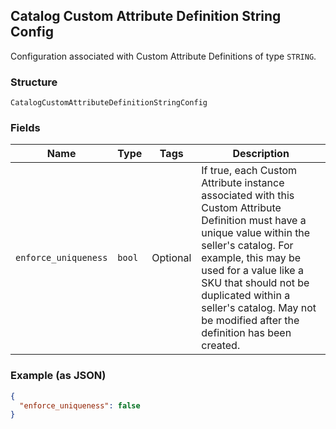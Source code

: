 ## Catalog Custom Attribute Definition String Config

Configuration associated with Custom Attribute Definitions of type `STRING`.

### Structure

`CatalogCustomAttributeDefinitionStringConfig`

### Fields

| Name | Type | Tags | Description |
|  --- | --- | --- | --- |
| `enforce_uniqueness` | `bool` | Optional | If true, each Custom Attribute instance associated with this Custom Attribute<br>Definition must have a unique value within the seller's catalog. For<br>example, this may be used for a value like a SKU that should not be<br>duplicated within a seller's catalog. May not be modified after the<br>definition has been created. |

### Example (as JSON)

```json
{
  "enforce_uniqueness": false
}
```

